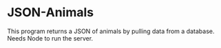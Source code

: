# JSON-Animals
This program returns a JSON of animals by pulling data from a database. Needs Node to run the server.
